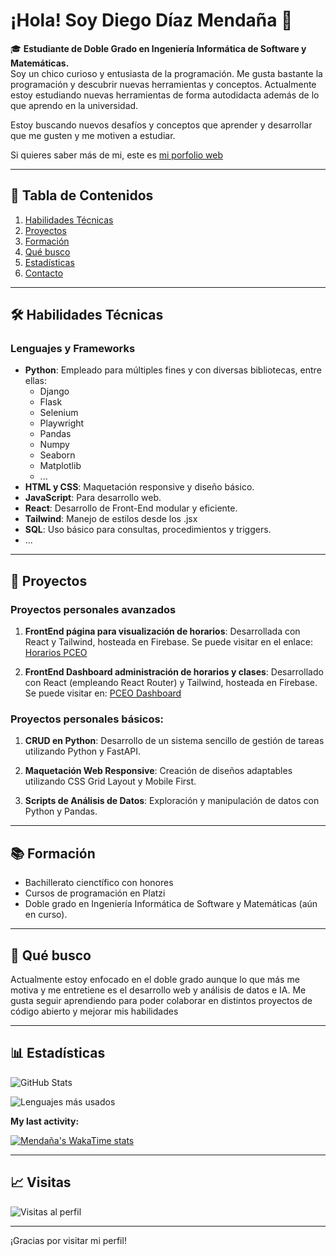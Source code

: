 # ¡Hola! Soy Diego Díaz Mendaña 👋

🎓 **Estudiante de Doble Grado en Ingeniería Informática de Software y Matemáticas.**  
Soy un chico curioso y entusiasta de la programación. Me gusta bastante la programación y descubrir nuevas herramientas y conceptos. Actualmente estoy estudiando nuevas herramientas de forma autodidacta además de lo que aprendo en la universidad.

Estoy buscando nuevos desafíos y conceptos que aprender y desarrollar que me gusten y me motiven a estudiar.

Si quieres saber más de mi, este es [mi porfolio web](https://diego-diaz-mendana.web.app/)

---

## 📑 **Tabla de Contenidos**
1. [Habilidades Técnicas](#️-habilidades-técnicas)
2. [Proyectos](#-proyectos)
3. [Formación](#-formación)
4. [Qué busco](#-qué-busco)
5. [Estadísticas](#-estadísticas)
6. [Contacto](#gracias-por-visitar-mi-perfil)

---

## 🛠️ **Habilidades Técnicas**
### **Lenguajes y Frameworks**
- **Python**: Empleado para múltiples fines y con diversas bibliotecas, entre ellas:
    - Django
    - Flask
    - Selenium
    - Playwright
    - Pandas
    - Numpy
    - Seaborn
    - Matplotlib
    - ...
- **HTML y CSS**: Maquetación responsive y diseño básico.
- **JavaScript**: Para desarrollo web.
- **React**: Desarrollo de Front-End modular y eficiente.
- **Tailwind**: Manejo de estilos desde los .jsx
- **SQL**: Uso básico para consultas, procedimientos y triggers.
- ...

---

## 🚀 **Proyectos**

### Proyectos personales avanzados
1. **FrontEnd página para visualización de horarios**: Desarrollada con React y Tailwind, hosteada en Firebase. Se puede visitar en el enlace: [Horarios PCEO](https://horariospceo.web.app/)

2. **FrontEnd Dashboard administración de horarios y clases**: Desarrollado con React (empleando React Router) y Tailwind, hosteada en Firebase. Se puede visitar en: [PCEO Dashboard](https://pceo-dashboard.web.app/)


### Proyectos personales básicos:
1. **CRUD en Python**: Desarrollo de un sistema sencillo de gestión de tareas utilizando Python y FastAPI.

2. **Maquetación Web Responsive**: Creación de diseños adaptables utilizando CSS Grid Layout y Mobile First.

3. **Scripts de Análisis de Datos**: Exploración y manipulación de datos con Python y Pandas.

---

## 📚 **Formación**
- Bachillerato cienctífico con honores
- Cursos de programación en Platzi
- Doble grado en Ingeniería Informática de Software y Matemáticas (aún en curso).

---

## 🌱 **Qué busco**
Actualmente estoy enfocado en el doble grado aunque lo que más me motiva y me entretiene es el desarrollo web y análisis de datos e IA. Me gusta seguir aprendiendo para poder colaborar en distintos proyectos de código abierto y mejorar mis habilidades

---

## 📊 **Estadísticas**
![GitHub Stats](https://github-readme-stats.vercel.app/api?username=Mendana&show_icons=true&theme=radical)

![Lenguajes más usados](https://github-readme-stats.vercel.app/api/top-langs/?username=Mendana&layout=compact&theme=radical)

<!-- ![Actividad de contribución](https://github-readme-activity-graph.cyclic.app/graph?username=Mendana&theme=react-dark) -->
**My last activity:**

[![Mendaña's WakaTime stats](https://github-readme-stats.vercel.app/api/wakatime?username=Mendana)](https://github.com/anuraghazra/github-readme-stats)

---

## 📈 **Visitas**
![Visitas al perfil](https://komarev.com/ghpvc/?username=Mendana&color=blue&style=flat-square)

---

¡Gracias por visitar mi perfil!
